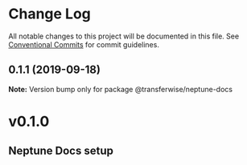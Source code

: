 # Change Log

All notable changes to this project will be documented in this file.
See [Conventional Commits](https://conventionalcommits.org) for commit guidelines.

## 0.1.1 (2019-09-18)

**Note:** Version bump only for package @transferwise/neptune-docs





# v0.1.0
## Neptune Docs setup
